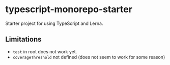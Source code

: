 # typescript-monorepo-starter

Starter project for using TypeScript and Lerna.

## Limitations

- `test` in root does not work yet.
- `coverageThreshold` not defined (does not seem to work for some reason)
